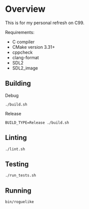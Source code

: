 # Overview

This is for my personal refresh on C99.

Requirements:

- C compiler
- CMake version 3.31+
- cppcheck
- clang-format
- SDL2
- SDL2_image

## Building

Debug

```
./build.sh
```

Release

```
BUILD_TYPE=Release ./build.sh
```

## Linting

```
./lint.sh
```

## Testing

```
./run_tests.sh
```

## Running

```
bin/roguelike
```
